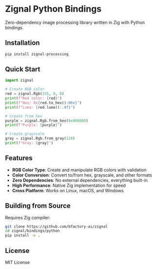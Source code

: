 # Zignal Python Bindings

Zero-dependency image processing library written in Zig with Python bindings.

## Installation

```bash
pip install zignal-processing
```

## Quick Start

```python
import zignal

# Create RGB color
red = zignal.Rgb(255, 0, 0)
print(f"Red color: {red}")
print(f"Hex: 0x{red.to_hex():06x}")
print(f"Luma: {red.luma():.4f}")

# Create from hex
purple = zignal.Rgb.from_hex(0x800080)
print(f"Purple: {purple}")

# Create grayscale
gray = zignal.Rgb.from_gray(128)
print(f"Gray: {gray}")
```

## Features

- **RGB Color Type**: Create and manipulate RGB colors with validation
- **Color Conversion**: Convert to/from hex, grayscale, and other formats
- **Zero Dependencies**: No external dependencies, everything built-in
- **High Performance**: Native Zig implementation for speed
- **Cross Platform**: Works on Linux, macOS, and Windows

## Building from Source

Requires Zig compiler:

```bash
git clone https://github.com/bfactory-ai/zignal
cd zignal/bindings/python
pip install -e .
```

## License

MIT License